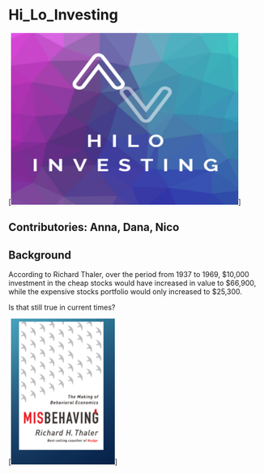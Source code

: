 # Hi_Lo_Investing

[<img src="Images/Hi_Lo_Logo.PNG"/>]



Contributories: Anna, Dana, Nico 
---
## Background

According to Richard Thaler, over the period from 1937 to 1969, $10,000 investment in the cheap stocks would have increased in value to $66,900, while the expensive stocks portfolio would only increased to $25,300.

Is that still true in current times?


[<img src="Images/book.PNG"/>]
